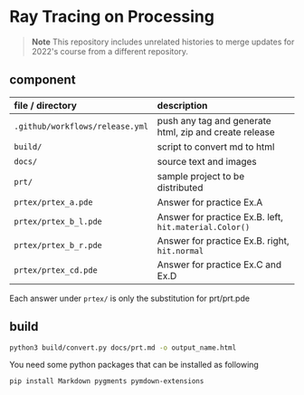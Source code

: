 # Ray Tracing on Processing

> **Note**
> This repository includes unrelated histories to merge updates for 2022's course from a different repository.

## component

| file / directory | description |
|:-|:-|
| `.github/workflows/release.yml` | push any tag and generate html, zip and create release |
| `build/` | script to convert md to html |
| `docs/` | source text and images|
| `prt/` | sample project to be distributed |
| `prtex/prtex_a.pde` | Answer for practice Ex.A |
| `prtex/prtex_b_l.pde` | Answer for practice Ex.B. left, `hit.material.Color()` |
| `prtex/prtex_b_r.pde` | Answer for practice Ex.B. right, `hit.normal` |
| `prtex/prtex_cd.pde` | Answer for practice Ex.C and Ex.D |

Each answer under `prtex/` is only the substitution for prt/prt.pde

## build

```sh
python3 build/convert.py docs/prt.md -o output_name.html
```

You need some python packages that can be installed as following

```sh
pip install Markdown pygments pymdown-extensions
```
